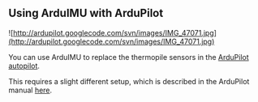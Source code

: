 ## Using ArduIMU with ArduPilot ##

![http://ardupilot.googlecode.com/svn/images/IMG_47071.jpg](http://ardupilot.googlecode.com/svn/images/IMG_47071.jpg)

You can use ArduIMU to replace the thermopile sensors in the [ArduPilot autopilot](http://diydrones.ning.com/profiles/blogs/ardupilot-main-page).

This requires a slight different setup, which is described in the ArduPilot manual [here](http://code.google.com/p/ardupilot/wiki/ArduIMU).